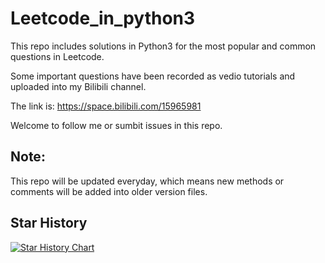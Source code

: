 # Leetcode_in_python3
This repo includes solutions in Python3 for the most popular and common questions in Leetcode.

Some important questions have been recorded as vedio tutorials and uploaded into my Bilibili channel.

The link is: https://space.bilibili.com/15965981

Welcome to follow me or sumbit issues in this repo.

## Note:
This repo will be updated everyday, which means new methods or comments will be added into older version files.

## Star History

[![Star History Chart](https://api.star-history.com/svg?repos=yanglei-github/Leetcode_in_python3&type=Timeline)](https://star-history.com/#yanglei-github/Leetcode_in_python3&Timeline)


